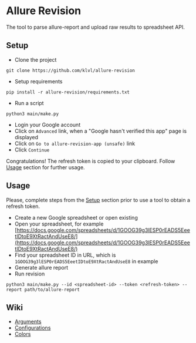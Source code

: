 # Allure Revision

The tool to parse allure-report and upload raw results to spreadsheet API.

## Setup

* Clone the project
```shell
git clone https://github.com/klvl/allure-revision
```
* Setup requirements
```shell
pip install -r allure-revision/requirements.txt
```
* Run a script
```shell
python3 main/make.py
```
* Login your Google account
* Click on `Advanced` link, when a "Google hasn't verified this app" page is displayed
* Click on `Go to allure-revision-app (unsafe)` link
* Click `Continue`

Congratulations! The refresh token is copied to your clipboard. Follow [Usage](#usage) section for further usage.


## Usage

Please, complete steps from the [Setup](#setup) section prior to use a tool to obtain a refresh token.

* Create a new Google spreadsheet or open existing  
* Open your spreadsheet, for example [https://docs.google.com/spreadsheets/d/1GOOG39g3lESP0rEADS5EeetIDtoE9XtRactAndUseE8/](https://docs.google.com/spreadsheets/d/1GOOG39g3lESP0rEADS5EeetIDtoE9XtRactAndUseE8/)  
* Find your spreadsheet ID in URL, which is `1GOOG39g3lESP0rEADS5EeetIDtoE9XtRactAndUseE8` in example  
* Generate allure report  
* Run revision  
```shell
python3 main/make.py --id <spreadsheet-id> --token <refresh-token> --report path/to/allure-report
```


## Wiki

* [Arguments](https://github.com/klvl/allure-revision/wiki/Arguments)
* [Configurations](https://github.com/klvl/allure-revision/wiki/Configuration)
* [Colors](https://github.com/klvl/allure-revision/wiki/Colors)

